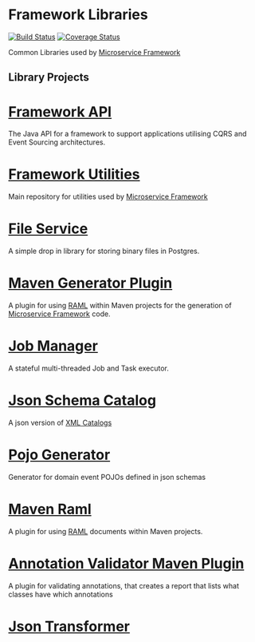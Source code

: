 # Framework Libraries

[![Build Status](https://travis-ci.org/CJSCommonPlatform/framework-libraries.svg?branch=master)](https://travis-ci.org/CJSCommonPlatform/framework-libraries) [![Coverage Status](https://coveralls.io/repos/github/CJSCommonPlatform/framework-libraries/badge.svg?branch=master)](https://coveralls.io/github/CJSCommonPlatform/framework-libraries?branch=master)

Common Libraries used by [Microservice Framework](https://github.com/CJSCommonPlatform/microservice_framework)

## Library Projects

# [Framework API](./framework-api/README.md)
The Java API for a framework to support applications utilising CQRS and Event Sourcing architectures.

# [Framework Utilities](./framework-utilities/README.md)
Main repository for utilities used by [Microservice Framework](https://github.com/CJSCommonPlatform/microservice_framework)

# [File Service](./file-service/README.md)
A simple drop in library for storing binary files in Postgres. 

# [Maven Generator Plugin](./generator-maven-plugin/README.md)
A plugin for using [RAML](http://raml.org/) within Maven projects for the generation of [Microservice Framework](https://github.com/CJSCommonPlatform/microservice_framework) code. 

# [Job Manager](./job-manager/README.md)
A stateful multi-threaded Job and Task executor. 

# [Json Schema Catalog](./json-schema-catalog/README.md)
A json version of [XML Catalogs](https://www.oasis-open.org/committees/entity/spec-2001-08-06.html)

# [Pojo Generator](./jsonschema-pojo-generator/README.md)
Generator for domain event POJOs defined in json schemas

# [Maven Raml](./raml-maven/README.md)
A plugin for using [RAML](http://raml.org/) documents within Maven projects.

# [Annotation Validator Maven Plugin](./annotation-validator/README.md)
A plugin for validating annotations, that creates a report that lists what classes have which annotations

# [Json Transformer](./json-transformer/README.md)
 

